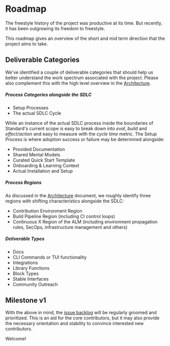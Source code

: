 # Roadmap

The freestyle history of the project was productive at its time.
But recently, it has been outgrowing its freedom to freestyle.

This roadmap gives an overview of the short and mid term direction that the project aims to take.

## Deliverable Categories

We've identified a couple of deliverable categories that should help us better understand the work spectrum associated with the project.
Please also complement this with the high level overview in the [Architecture](./ARCHITECTURE.md).

##### Process Categories alongside the SDLC

- Setup Processes
- The actual SDLC Cycle

While an instance of the actual SDLC process inside the boundaries of Standard's current scope is easy to break down into _eval_, _build_ and _effect/action_ and easy to measure with the _cycle time_ metric.
The Setup Process is where adoption success or failure may be determined alongside:

- Provided Documentation
- Shared Mental Models
- Curated Quick Start Template
- Onboarding & Learning Context
- Actual Installation and Setup

##### Process Regions

As discussed in the [Architecture](./ARCHITECTURE.md) document, we roughly identify three regions with shifting characteristics alongside the SDLC:

- Contribution Environment Region
- Build Pipeline Region (including CI control loops)
- Continuous X Region of the ALM (including environment propagation rules, SecOps, infrastructure management and others)

##### Deliverable Types

- Docs
- CLI Commands or TUI functionality
- Integrations
- Library Functions
- Block Types
- Stable Interfaces
- Community Outreach

## Milestone v1

With the above in mind, the [issue backlog](https://github.com/divnix/std/issues) will be regularly groomed and prioritized.
This is an aid for the core contributors, but it may also provide the necessary orientation and stability to convince interested new contributors.

Welcome!
